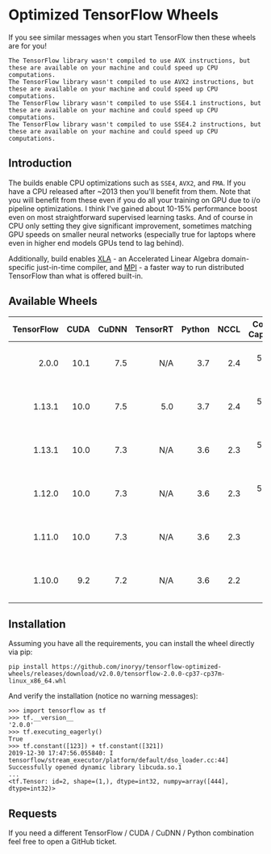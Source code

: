 # Optimized TensorFlow Wheels

If you see similar messages when you start TensorFlow then these wheels are for you!

```
The TensorFlow library wasn't compiled to use AVX instructions, but these are available on your machine and could speed up CPU computations.
The TensorFlow library wasn't compiled to use AVX2 instructions, but these are available on your machine and could speed up CPU computations.
The TensorFlow library wasn't compiled to use SSE4.1 instructions, but these are available on your machine and could speed up CPU computations.
The TensorFlow library wasn't compiled to use SSE4.2 instructions, but these are available on your machine and could speed up CPU computations.
```

## Introduction

The builds enable CPU optimizations such as `SSE4`, `AVX2`, and `FMA`. If you have a CPU released after ~2013 then you'll benefit from them. Note that you will benefit from these even if you do all your training on GPU due to i/o pipeline optimizations. I think I've gained about 10-15% performance boost even on most straightforward supervised learning tasks. And of course in CPU only setting they give significant improvement, sometimes matching GPU speeds on smaller neural networks (especially true for laptops where even in higher end models GPUs tend to lag behind).

Additionally, build enables [XLA](https://www.tensorflow.org/xla/) - an Accelerated Linear Algebra domain-specific just-in-time compiler, and [MPI](https://github.com/tensorflow/tensorflow/tree/master/tensorflow/contrib/mpi) - a faster way to run distributed TensorFlow than what is offered built-in.

## Available Wheels
|TensorFlow|CUDA|CuDNN|TensorRT|Python|NCCL|Compute Capability|OS|Link|
|---:|---:|---:|---:|---:|---:|---:|:---:|:---:|
|2.0.0|10.1|7.5|N/A|3.7|2.4|5.0, 6.1, 7.0|Linux|[tensorflow-2.0.0-cp37-cp37m-linux_x86_64.whl](https://github.com/inoryy/tensorflow-optimized-wheels/releases/download/v2.0.0/tensorflow-2.0.0-cp37-cp37m-linux_x86_64.whl)|
|1.13.1|10.0|7.5|5.0|3.7|2.4|5.0, 6.1, 7.0|Linux|[tensorflow-1.13.1-cp37-cp37m-linux_x86_64.whl](https://github.com/inoryy/tensorflow-optimized-wheels/releases/download/v1.13.1-py37/tensorflow-1.13.1-cp37-cp37m-linux_x86_64.whl)|
|1.13.1|10.0|7.3|N/A|3.6|2.3|5.0, 6.1, 7.0|Linux|[tensorflow-1.13.1-cp36-cp36m-linux_x86_64.whl](https://github.com/inoryy/tensorflow-optimized-wheels/releases/download/v1.13.1/tensorflow-1.13.1-cp36-cp36m-linux_x86_64.whl)|
|1.12.0|10.0|7.3|N/A|3.6|2.3|5.0, 6.1, 7.0|Linux|[tensorflow-1.12.0-cp36-cp36m-linux_x86_64.whl](https://github.com/inoryy/tensorflow-optimized-wheels/releases/download/v1.12.0/tensorflow-1.12.0-cp36-cp36m-linux_x86_64.whl)|
|1.11.0|10.0|7.3|N/A|3.6|2.3|6.1|Linux|[tensorflow-1.11.0-cp36-cp36m-linux_x86_64.whl](https://github.com/inoryy/tensorflow-optimized-wheels/releases/download/v1.11.0/tensorflow-1.11.0-cp36-cp36m-linux_x86_64.whl)|
|1.10.0|9.2|7.2|N/A|3.6|2.2|6.1|Linux|[tensorflow-1.10.0-cp36-cp36m-linux_x86_64.whl](https://github.com/inoryy/tensorflow-optimized-wheels/releases/download/v1.10.0/tensorflow-1.10.0-cp36-cp36m-linux_x86_64.whl)|


## Installation

Assuming you have all the requirements, you can install the wheel directly via pip:

```
pip install https://github.com/inoryy/tensorflow-optimized-wheels/releases/download/v2.0.0/tensorflow-2.0.0-cp37-cp37m-linux_x86_64.whl
```
And verify the installation (notice no warning messages):

```
>>> import tensorflow as tf
>>> tf.__version__
'2.0.0'
>>> tf.executing_eagerly()
True
>>> tf.constant([123]) + tf.constant([321])
2019-12-30 17:47:56.055840: I tensorflow/stream_executor/platform/default/dso_loader.cc:44] Successfully opened dynamic library libcuda.so.1
...
<tf.Tensor: id=2, shape=(1,), dtype=int32, numpy=array([444], dtype=int32)>
```

## Requests

If you need a different TensorFlow / CUDA / CuDNN / Python combination feel free to open a GitHub ticket.
